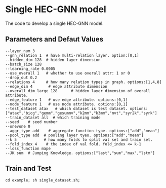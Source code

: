 # Single HEC-GNN model
The code to develop a single HEC-GNN model.

## Parameters and Defaut Values

	--layer_num 3
    --gnn_relation 1  # have multi-relation layer. option:[0,1]
	--hidden_dim 128  # hidden layer dimension
	--batch_size 128
    --learning_rate	0.0005
    --use_overall 1   # whether to use overall attr: 1 or 0
    --drop_out 0.2
    --relations 4     # how many relation types in graph. options:[1,4,8]
    --edge_dim 4       # edge attribute dimension
    --overall_dim_large 128      # hidden layer dimension of overall attribute.
	--edge_feature 1   # use edge attribute. options:[0,1]
    --node_feature 1   # use node attribute. options:[0,1]
    --test_dataset atax   # which dataset is test dataset. options:["atax","bicg","gemm","gesummv","k2mm","k3mm","mvt","syr2k","syrk"]
    --train_dataset all  # which training mode
    --seed    # seed number
	--onevone 0
	--aggr_type add    # aggregate function type. options:["add","mean"]
    --pool_type add  # pooling layer tyeo. options:["add","mean"]
    --k 5            # how many folds to split val set and train set.   
    --fold_index 4    # the index of val fold. fold_index <= k-1
	--loss_function mape
	--JK sum  # Jumping Knowledge. options:["last","sum","max","lstm"]

## Train and Test
	cd example; sh single_dataset.sh;